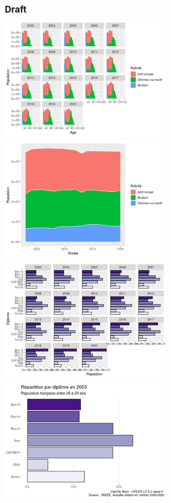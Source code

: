 Draft
================

![](draft_files/figure-gfm/activite-1.png)<!-- -->

![](draft_files/figure-gfm/activite.25-1.png)<!-- -->

![](draft_files/figure-gfm/diplome.25-1.png)<!-- -->

![](draft_files/figure-gfm/diplome.25.gif-1.gif)<!-- -->
